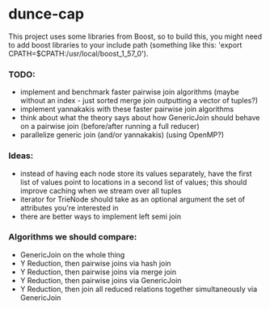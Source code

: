 # dunce-cap

This project uses some libraries from Boost, so to build this, you might need to add boost libraries to your include path (something like this: 'export CPATH=$CPATH:/usr/local/boost_1_57_0').

### TODO:
* implement and benchmark faster pairwise join algorithms (maybe without an index - just sorted merge join outputting a vector of tuples?)
* implement yannakakis with these faster pairwise join algorithms
* think about what the theory says about how GenericJoin should behave on a pairwise join (before/after running a full reducer)
* parallelize generic join (and/or yannakakis) (using OpenMP?)

### Ideas:
* instead of having each node store its values separately, have the first list of values point to locations in a second list of values; this should improve caching when we stream over all tuples
* iterator for TrieNode should take as an optional argument the set of attributes you're interested in
* there are better ways to implement left semi join

### Algorithms we should compare:
* GenericJoin on the whole thing
* Y Reduction, then pairwise joins via hash join
* Y Reduction, then pairwise joins via merge join
* Y Reduction, then pairwise joins via GenericJoin
* Y Reduction, then join all reduced relations together simultaneously via GenericJoin
